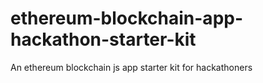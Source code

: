 # ethereum-blockchain-app-hackathon-starter-kit
An ethereum blockchain js app starter kit for hackathoners
